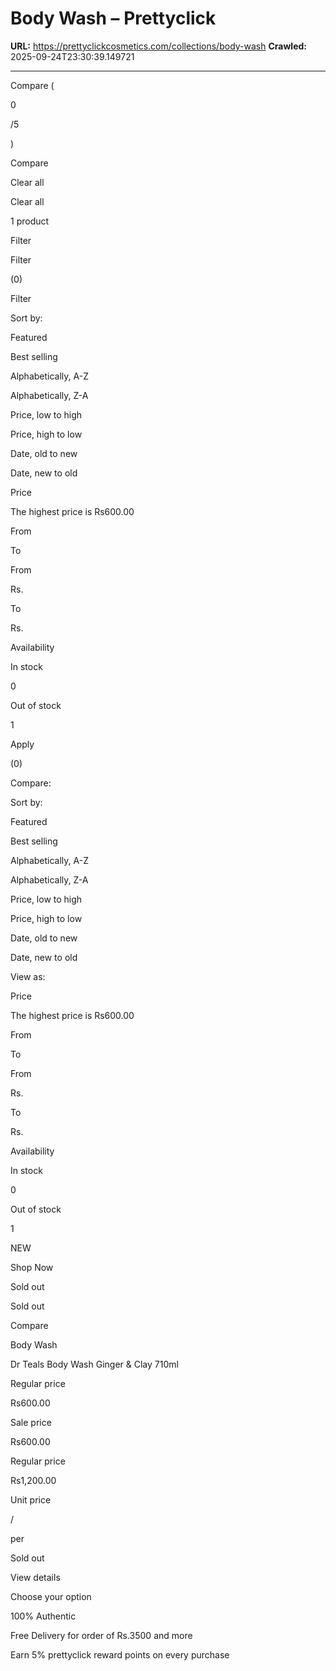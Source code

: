 # Body Wash – Prettyclick

**URL:** https://prettyclickcosmetics.com/collections/body-wash
**Crawled:** 2025-09-24T23:30:39.149721

---

Compare (

0

/5

)

Compare

Clear all

Clear all

1 product

Filter

Filter

(0)

Filter

Sort by:

Featured

Best selling

Alphabetically, A-Z

Alphabetically, Z-A

Price, low to high

Price, high to low

Date, old to new

Date, new to old

Price

The highest price is Rs600.00

From

To

From

Rs.

To

Rs.

Availability

In stock

0

Out of stock

1

Apply

(0)

Compare:

Sort by:

Featured

Best selling

Alphabetically, A-Z

Alphabetically, Z-A

Price, low to high

Price, high to low

Date, old to new

Date, new to old

View as:

Price

The highest price is Rs600.00

From

To

From

Rs.

To

Rs.

Availability

In stock

0

Out of stock

1

NEW

Shop Now

Sold out

Sold out

Compare

Body Wash

Dr Teals Body Wash Ginger & Clay 710ml

Regular price

Rs600.00

Sale price

Rs600.00

Regular price

Rs1,200.00

Unit price

/

per

Sold out

View details

Choose your option

100% Authentic

Free Delivery for order of Rs.3500 and more

Earn 5% prettyclick reward points on every purchase